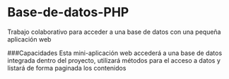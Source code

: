 # Base-de-datos-PHP
Trabajo colaborativo para acceder a una base de datos con una pequeña aplicación web

###Capacidades
Esta mini-aplicación web accederá a una base de datos integrada dentro del proyecto, utilizará métodos para el acceso a datos y listará de forma paginada los contenidos
